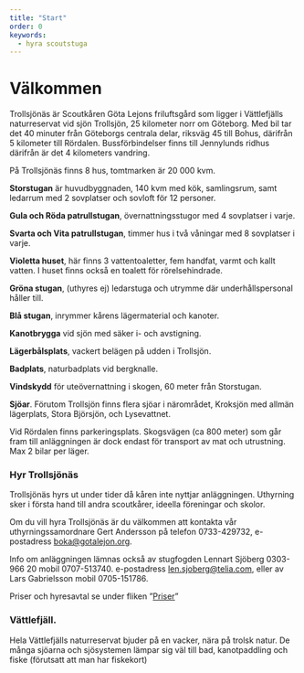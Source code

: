 ```yaml
---
title: "Start"
order: 0
keywords:
  - hyra scoutstuga
---
```

# Välkommen 
Trollsjönäs är Scoutkåren Göta Lejons friluftsgård som ligger i Vättlefjälls naturreservat vid sjön Trollsjön, 25 kilometer norr om Göteborg. Med bil tar det 40 minuter från Göteborgs centrala delar, riksväg 45 till Bohus, därifrån 5 kilometer till Rördalen. Bussförbindelser finns till Jennylunds ridhus därifrån är det 4 kilometers vandring.

På Trollsjönäs finns 8 hus, tomtmarken är 20 000 kvm.

**Storstugan** är huvudbyggnaden, 140 kvm med kök, samlingsrum, samt ledarrum med 2 sovplatser och sovloft för 12 personer.

**Gula och Röda patrullstugan**, övernattningsstugor med 4 sovplatser i varje.

**Svarta och Vita patrullstugan**, timmer hus i två våningar med 8 sovplatser i varje.

**Violetta huset**, här finns 3 vattentoaletter, fem handfat, varmt och kallt vatten. I huset finns också en toalett för rörelsehindrade.

**Gröna stugan**, (uthyres ej) ledarstuga och utrymme där underhållspersonal håller till.

**Blå stugan**, inrymmer kårens lägermaterial och kanoter.

**Kanotbrygga** vid sjön med säker i- och avstigning.

**Lägerbålsplats**, vackert belägen på udden i Trollsjön.

**Badplats**, naturbadplats vid bergknalle.

**Vindskydd** för uteövernattning i skogen, 60 meter från Storstugan.

**Sjöar**. Förutom Trollsjön finns flera sjöar i närområdet, Kroksjön med allmän lägerplats, Stora Björsjön, och Lysevattnet.

Vid Rördalen finns parkeringsplats. Skogsvägen (ca 800 meter) som går fram till anläggningen är dock endast för transport av mat och utrustning. Max 2 bilar per läger.

### Hyr Trollsjönäs
Trollsjönäs hyrs ut under tider då kåren inte nyttjar anläggningen. Uthyrning sker i första hand till andra scoutkårer, ideella föreningar och skolor.

Om du vill hyra Trollsjönäs är du välkommen att kontakta vår uthyrningssamordnare Gert Andersson på telefon 0733-429732, e-postadress [boka@gotalejon.org](mailto:boka@gotalejon.org).

Info om anläggningen lämnas också av stugfogden Lennart Sjöberg 0303-966 20 mobil 0707-513740. e-postadress [len.sjoberg@telia.com](mailto:len.sjoberg@telia.com), eller av Lars Gabrielsson mobil 0705-151786.

Priser och hyresavtal se under fliken ”[Priser](/priser/)”

### Vättlefjäll.
Hela Vättlefjälls naturreservat bjuder på en vacker, nära på trolsk natur.
De många sjöarna och sjösystemen lämpar sig väl till bad, kanotpaddling och fiske (förutsatt att man har fiskekort)
